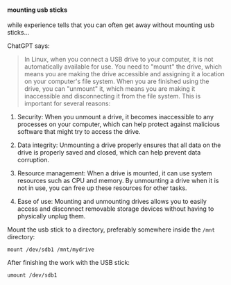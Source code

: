 #### mounting usb sticks

while experience tells that you can often get away without mounting usb sticks...

ChatGPT says:
> In Linux, when you connect a USB drive to your computer, it is not automatically available for use. You need to "mount" the drive, which means you are making the drive accessible and assigning it a location on your computer's file system. When you are finished using the drive, you can "unmount" it, which means you are making it inaccessible and disconnecting it from the file system. This is important for several reasons:

1. Security: When you unmount a drive, it becomes inaccessible to any processes on your computer, which can help protect against malicious software that might try to access the drive.

2. Data integrity: Unmounting a drive properly ensures that all data on the drive is properly saved and closed, which can help prevent data corruption.

3. Resource management: When a drive is mounted, it can use system resources such as CPU and memory. By unmounting a drive when it is not in use, you can free up these resources for other tasks.

4. Ease of use: Mounting and unmounting drives allows you to easily access and disconnect removable storage devices without having to physically unplug them.

Mount the usb stick to a directory, preferably somewhere inside the `/mnt` directory:
```
mount /dev/sdb1 /mnt/mydrive
```

After finishing the work with the USB stick:
```
umount /dev/sdb1
```

